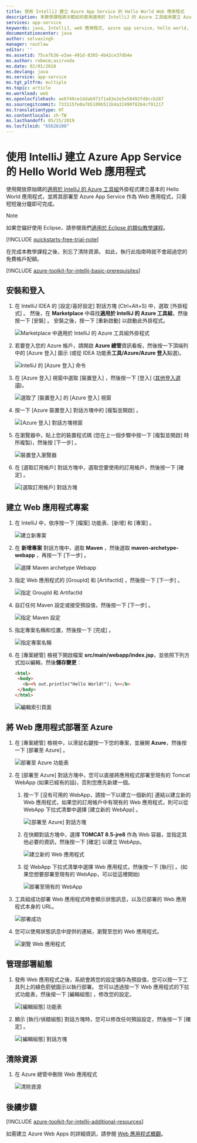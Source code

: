```yaml
---
title: 使用 IntelliJ 建立 Azure App Service 的 Hello World Web 應用程式
description: 本教學課程將示範如何使用適用於 IntelliJ 的 Azure 工具組來建立 Azure 的 Hello World Web 應用程式。
services: app-service
keywords: java, IntelliJ, web 應用程式, azure app service, hello world, 快速入門
documentationcenter: java
author: selvasingh
manager: routlaw
editor: ''
ms.assetid: 75ce7b36-e3ae-491d-8305-4b42ce37db4e
ms.author: robmcm;asirveda
ms.date: 02/01/2018
ms.devlang: java
ms.service: app-service
ms.tgt_pltfrm: multiple
ms.topic: article
ms.workload: web
ms.openlocfilehash: ae0749ce1ddab971f1a83e2e5e58492fd8ccb287
ms.sourcegitcommit: 733115fe0a7b5109b511b4a32490f8264cf91217
ms.translationtype: HT
ms.contentlocale: zh-TW
ms.lasthandoff: 05/15/2019
ms.locfileid: "65626108"
---
```

# <a name="create-a-hello-world-web-app-for-azure-app-service-using-intellij"></a>使用 IntelliJ 建立 Azure App Service 的 Hello World Web 應用程式

使用開放原始碼的[適用於 IntelliJ 的 Azure 工具組](https://plugins.jetbrains.com/plugin/8053)外掛程式建立基本的 Hello World 應用程式，並將其部署至 Azure App Service 作為 Web 應用程式，只需短短幾分鐘即可完成。

> [!NOTE]
>
> 如果您偏好使用 Eclipse，請參閱我們[適用於 Eclipse 的類似教學課程][eclipse-hello-world]。
>
>[!INCLUDE [quickstarts-free-trial-note](../includes/quickstarts-free-trial-note.md)]
>
> 在完成本教學課程之後，別忘了清除資源。 如此，執行此指南時就不會超過您的免費帳戶配額。
>

[!INCLUDE [azure-toolkit-for-intellij-basic-prerequisites](../includes/azure-toolkit-for-intellij-basic-prerequisites.md)]

## <a name="installation-and-sign-in"></a>安裝和登入

1. 在 IntelliJ IDEA 的 [設定/喜好設定] 對話方塊 (Ctrl+Alt+S) 中，選取 [外掛程式]  。 然後，在 **Marketplace** 中尋找**適用於 IntelliJ 的 Azure 工具組**，然後按一下 [安裝]  。 安裝之後，按一下 [重新啟動]  以啟動此外掛程式。 

   ![Marketplace 中適用於 IntelliJ 的 Azure 工具組外掛程式][marketplace]

2. 若要登入您的 Azure 帳戶，請開啟 **Azure 總管**資訊看板，然後按一下頂端列中的 [Azure 登入]  圖示 (或從 IDEA 功能表**工具/Azure/Azure 登入**點選)。

   ![IntelliJ 的 [Azure 登入] 命令][I01]

3. 在 [Azure 登入]  視窗中選取 [裝置登入]  ，然後按一下 [登入]  ([其他登入選項](azure-toolkit-for-intellij-sign-in-instructions.md))。

   ![選取了 [裝置登入] 的 [Azure 登入] 視窗][I02]

4. 按一下 [Azure 裝置登入]  對話方塊中的 [複製並開啟]  。

   ![[Azure 登入] 對話方塊視窗][I03]

5. 在瀏覽器中，貼上您的裝置程式碼 (您在上一個步驟中按一下 [複製並開啟]  時所複製)，然後按 [下一步]  。

   ![裝置登入瀏覽器][I04]

6. 在 [選取訂用帳戶]  對話方塊中，選取您要使用的訂用帳戶，然後按一下 [確定]  。

   ![[選取訂用帳戶] 對話方塊][I05]

## <a name="creating-web-app-project"></a>建立 Web 應用程式專案

1. 在 IntelliJ 中，依序按一下 [檔案]  功能表、[新增]  和 [專案]  。

   ![建立新專案][file-new-project]

2. 在 **新增專案** 對話方塊中，選取 **Maven** ，然後選取 **maven-archetype-webapp** ，再按一下 [下一步]  。

   ![選擇 Maven archetype Webapp][maven-archetype-webapp]

3. 指定 Web 應用程式的 [GroupId]  和 [ArtifactId]  ，然後按一下 [下一步]  。

   ![指定 GroupId 和 ArtifactId][groupid-and-artifactid]

4. 自訂任何 Maven 設定或接受預設值，然後按一下 [下一步]  。

   ![指定 Maven 設定][maven-options]

5. 指定專案名稱和位置，然後按一下 [完成]  。

   ![指定專案名稱][project-name]

6. 在 [專案總管] 檢視下開啟檔案 **src/main/webapp/index.jsp**，並依照下列方式加以編輯，然後**儲存變更**：

   ```html
   <html>
    <body>
      <b><% out.println("Hello World!"); %></b>
    </body>
   </html>
   ```

   ![編輯索引頁面][edit-index-page]

## <a name="deploying-web-app-to-azure"></a>將 Web 應用程式部署至 Azure

1. 在 [專案總管] 檢視中，以滑鼠右鍵按一下您的專案，並展開 **Azure**，然後按一下 [部署至 Azure]  。

   ![部署至 Azure 功能表][deploy-to-azure-menu]

1. 在 [部署至 Azure] 對話方塊中，您可以直接將應用程式部署至現有的 Tomcat WebApp (如果已經有的話)，否則您應先新建一個。
   1. 按一下 [沒有可用的 WebApp，請按一下以建立一個新的]  連結以建立新的 Web 應用程式，如果您的訂用帳戶中有現有的 Web 應用程式，則可以從 WebApp 下拉式清單中選擇 [建立新的 WebApp]  。

      ![[部署至 Azure] 對話方塊][deploy-to-azure-dialog]

   1. 在快顯對話方塊中，選擇 **TOMCAT 8.5-jre8** 作為 Web 容器，並指定其他必要的資訊，然後按一下 [確定]  以建立 WebApp。

      ![建立新的 Web 應用程式][create-new-web-app-dialog]

   1. 從 WebApp 下拉式清單中選擇 Web 應用程式，然後按一下 [執行]  。(如果您想要部署至現有的 WebApp，可以從這裡開始)

      ![部署至現有的 WebApp][deploy-to-existing-webapp]

1. 工具組成功部署 Web 應用程式時會顯示狀態訊息，以及已部署的 Web 應用程式本身的 URL。

   ![部署成功][successfully-deployed]

1. 您可以使用狀態訊息中提供的連結，瀏覽至您的 Web 應用程式。

   ![瀏覽 Web 應用程式][browse-web-app]

## <a name="managing-deploy-configurations"></a>管理部署組態

1. 發佈 Web 應用程式之後，系統會將您的設定儲存為預設值，您可以按一下工具列上的綠色箭號圖示以執行部署。 您可以透過按一下 Web 應用程式的下拉式功能表，然後按一下 [編輯組態]  ，修改您的設定。

   ![[編輯組態] 功能表][edit-configuration-menu]

1. 顯示 [執行/偵錯組態]  對話方塊時，您可以修改任何預設設定，然後按一下 [確定]  。

   ![[編輯組態] 對話方塊][edit-configuration-dialog]

## <a name="cleaning-up-resources"></a>清除資源

1. 在 Azure 總管中刪除 Web 應用程式

     ![清除資源][clean-resources]

## <a name="next-steps"></a>後續步驟

[!INCLUDE [azure-toolkit-for-intellij-additional-resources](../includes/azure-toolkit-for-intellij-additional-resources.md)]

如需建立 Azure Web Apps 的詳細資訊，請參閱 [Web 應用程式概觀]。

<!-- URL List -->

[Azure Toolkit for IntelliJ]: azure-toolkit-for-intellij.md
[Azure Toolkit for Eclipse]: ../eclipse/azure-toolkit-for-eclipse.md
[eclipse-hello-world]: ../eclipse/azure-toolkit-for-eclipse-create-hello-world-web-app.md
[Web 應用程式概觀]: /azure/app-service/app-service-web-overview
[Apache Tomcat]: http://tomcat.apache.org/
[Jetty]: http://www.eclipse.org/jetty/
[Legacy Version]: azure-toolkit-for-intellij-create-hello-world-web-app-legacy-version.md
[intelliJ-sign-in-instructions]: azure-toolkit-for-intellij-sign-in-instructions.md

<!-- IMG List -->
[marketplace]:./media/azure-toolkit-for-intellij-create-hello-world-web-app/marketplace.png
[file-new-project]: ./media/azure-toolkit-for-intellij-create-hello-world-web-app/file-new-project.png
[maven-archetype-webapp]: ./media/azure-toolkit-for-intellij-create-hello-world-web-app/maven-archetype-webapp.png
[groupid-and-artifactid]: ./media/azure-toolkit-for-intellij-create-hello-world-web-app/groupid-and-artifactid.png
[maven-options]: ./media/azure-toolkit-for-intellij-create-hello-world-web-app/maven-options.png
[project-name]: ./media/azure-toolkit-for-intellij-create-hello-world-web-app/project-name.png
[open-index-page]: ./media/azure-toolkit-for-intellij-create-hello-world-web-app/open-index-page.png
[edit-index-page]: ./media/azure-toolkit-for-intellij-create-hello-world-web-app/edit-index-page.png
[deploy-to-azure-menu]: ./media/azure-toolkit-for-intellij-create-hello-world-web-app/run-on-web-app-menu.png
[deploy-to-azure-dialog]: ./media/azure-toolkit-for-intellij-create-hello-world-web-app/run-on-web-app-dialog.png
[deploy-to-existing-webapp]: ./media/azure-toolkit-for-intellij-create-hello-world-web-app/deploy-to-existing-webapp.png
[create-new-web-app-dialog]: ./media/azure-toolkit-for-intellij-create-hello-world-web-app/create-new-web-app-dialog.png
[successfully-deployed]: ./media/azure-toolkit-for-intellij-create-hello-world-web-app/successfully-deployed.png
[browse-web-app]: ./media/azure-toolkit-for-intellij-create-hello-world-web-app/browse-web-app.png
[edit-configuration-menu]: ./media/azure-toolkit-for-intellij-create-hello-world-web-app/edit-configuration-menu.png
[edit-configuration-dialog]: ./media/azure-toolkit-for-intellij-create-hello-world-web-app/edit-configuration-dialog.png
[clean-resources]: ./media/azure-toolkit-for-intellij-create-hello-world-web-app/clean-resource.png
[I01]: media/azure-toolkit-for-intellij-sign-in-instructions/I01.png
[I02]: media/azure-toolkit-for-intellij-sign-in-instructions/I02.png
[I03]: media/azure-toolkit-for-intellij-sign-in-instructions/I03.png
[I04]: media/azure-toolkit-for-intellij-sign-in-instructions/I04.png
[I05]: media/azure-toolkit-for-intellij-sign-in-instructions/I05.png
